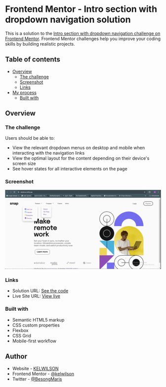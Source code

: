 # Frontend Mentor - Intro section with dropdown navigation solution

This is a solution to the [Intro section with dropdown navigation challenge on Frontend Mentor](https://www.frontendmentor.io/challenges/intro-section-with-dropdown-navigation-ryaPetHE5). Frontend Mentor challenges help you improve your coding skills by building realistic projects. 

## Table of contents

- [Overview](#overview)
  - [The challenge](#the-challenge)
  - [Screenshot](#screenshot)
  - [Links](#links)
- [My process](#my-process)
  - [Built with](#built-with)


## Overview

### The challenge

Users should be able to:

- View the relevant dropdown menus on desktop and mobile when interacting with the navigation links
- View the optimal layout for the content depending on their device's screen size
- See hover states for all interactive elements on the page

### Screenshot

![](images/introhome.png)


### Links

- Solution URL: [See the code](https://github.com/kelwilson/intro-section)
- Live Site URL: [View live](https://dailyhow.netlify.app)

### Built with

- Semantic HTML5 markup
- CSS custom properties
- Flexbox
- CSS Grid
- Mobile-first workflow

## Author

- Website - [KELWILSON](https://www.your-site.com)
- Frontend Mentor - [@kelwilson](https://www.frontendmentor.io/profile/kelwilson)
- Twitter - [@BesongMaris](https://x.com/BesongMaris)